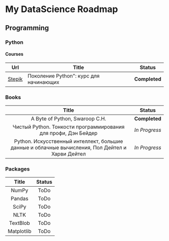 # My DataScience Roadmap

## Programming

### Python

#### Courses
| Url | Title | Status |
| :---: | --- | :---: |
| [Stepik](https://stepik.org/course/58852?search=1147348846) | Поколение Python": курс для начинающих  | **Completed** |

### Books
| Title | Status |
| :---: | :---: |
| A Byte of Python, Swaroop C.H. | **Completed** |
| Чистый Python. Тонкости программирования для профи, Дэн Бейдер | *In Progress* |
| Python. Искусственный интеллект, большие данные и облачные вычисления, Пол Дейтел и Харви Дейтел | *In Progress* |

### Packages
| Title | Status |
| :---: | :---: |
| NumPy | ToDo |
| Pandas | ToDo |
| SciPy | ToDo |
| NLTK | ToDo |
| TextBlob | ToDo |
| Matplotlib | ToDo |

